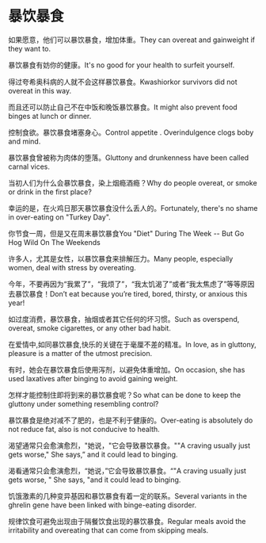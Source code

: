 # 暴饮暴食

<p><span class="chinese">如果愿意，他们可以暴饮暴食，增加体重。</span><span class="english">They can overeat and gainweight if they want to.</span></p>

<p><span class="chinese">暴饮暴食有妨你的健康。</span><span class="english">It's no good for your health to surfeit yourself.</span></p>

<p><span class="chinese">得过夸希奥科病的人就不会这样暴饮暴食。</span><span class="english">Kwashiorkor survivors did not overeat in this way.</span></p>

<p><span class="chinese">而且还可以防止自己不在中饭和晚饭暴饮暴食。</span><span class="english">It might also prevent food binges at lunch or dinner.</span></p>

<p><span class="chinese">控制食欲。暴饮暴食堵塞身心。</span><span class="english">Control appetite . Overindulgence clogs boby and mind.</span></p>

<p><span class="chinese">暴饮暴食曾被称为肉体的堕落。</span><span class="english">Gluttony and drunkenness have been called carnal vices.</span></p>

<p><span class="chinese">当初人们为什么会暴饮暴食，染上烟瘾酒瘾？</span><span class="english">Why do people overeat, or smoke or drink in the first place?</span></p>

<p><span class="chinese">幸运的是，在火鸡日那天暴饮暴食没什么丢人的。</span><span class="english">Fortunately, there's no shame in over-eating on "Turkey Day".</span></p>

<p><span class="chinese">你节食一周，但是又在周末暴饮暴食</span><span class="english">You "Diet" During The Week -- But Go Hog Wild On The Weekends</span></p>

<p><span class="chinese">许多人，尤其是女性，以暴饮暴食来排解压力。</span><span class="english">Many people, especially women, deal with stress by overeating.</span></p>

<p><span class="chinese">今年，不要再因为“我累了”，“我烦了”，“我太饥渴了”或者“我太焦虑了”等等原因去暴饮暴食！</span><span class="english">Don’t eat because you’re tired, bored, thirsty, or anxious this year!</span></p>

<p><span class="chinese">如过度消费，暴饮暴食，抽烟或者其它任何的坏习惯。</span><span class="english">Such as overspend, overeat, smoke cigarettes, or any other bad habit.</span></p>

<p><span class="chinese">在爱情中,如同暴饮暴食,快乐的关键在于毫厘不差的精准。</span><span class="english">In love, as in gluttony, pleasure is a matter of the utmost precision.</span></p>

<p><span class="chinese">有时，她会在暴饮暴食后使用泻剂，以避免体重增加。</span><span class="english">On occasion, she has used laxatives after binging to avoid gaining weight.</span></p>

<p><span class="chinese">怎样才能控制住即将到来的暴饮暴食呢？</span><span class="english">So what can be done to keep the gluttony under something resembling control?</span></p>

<p><span class="chinese">暴饮暴食是绝对减不了肥的，也是不利于健康的。</span><span class="english">Over-eating is absolutely do not reduce fat, also is not conducive to health.</span></p>

<p><span class="chinese">渴望通常只会愈演愈烈，"她说，"它会导致暴饮暴食。"</span><span class="english">"A craving usually just gets worse," She says,” and it could lead to binging.</span></p>

<p><span class="chinese">渴看通常只会愈演愈烈，“她说，”它会导致暴饮暴食。“</span><span class="english">"A craving usually just gets worse, " She says, "and it could lead to binging.</span></p>

<p><span class="chinese">饥饿激素的几种变异基因和暴饮暴食有着一定的联系。</span><span class="english">Several variants in the ghrelin gene have been linked with binge-eating disorder.</span></p>

<p><span class="chinese">规律饮食可避免出现由于隔餐饮食出现的暴饮暴食。</span><span class="english">Regular meals avoid the irritability and overeating that can come from skipping meals.</span></p>

